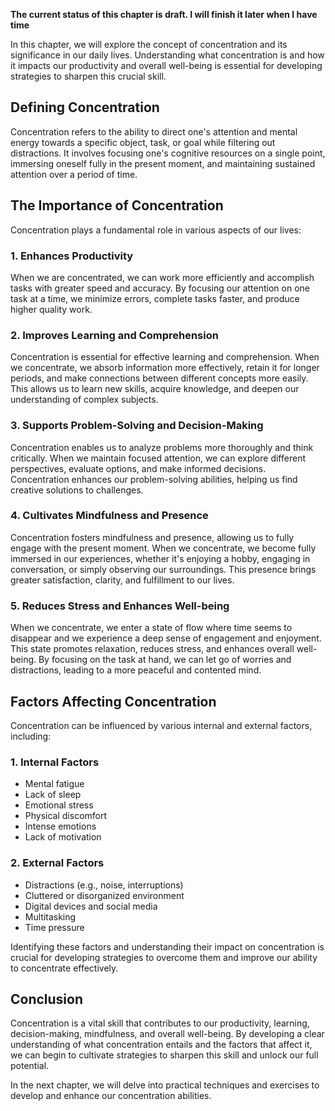 **The current status of this chapter is draft. I will finish it later when I have time**

In this chapter, we will explore the concept of concentration and its significance in our daily lives. Understanding what concentration is and how it impacts our productivity and overall well-being is essential for developing strategies to sharpen this crucial skill.

Defining Concentration
----------------------

Concentration refers to the ability to direct one's attention and mental energy towards a specific object, task, or goal while filtering out distractions. It involves focusing one's cognitive resources on a single point, immersing oneself fully in the present moment, and maintaining sustained attention over a period of time.

The Importance of Concentration
-------------------------------

Concentration plays a fundamental role in various aspects of our lives:

### 1. Enhances Productivity

When we are concentrated, we can work more efficiently and accomplish tasks with greater speed and accuracy. By focusing our attention on one task at a time, we minimize errors, complete tasks faster, and produce higher quality work.

### 2. Improves Learning and Comprehension

Concentration is essential for effective learning and comprehension. When we concentrate, we absorb information more effectively, retain it for longer periods, and make connections between different concepts more easily. This allows us to learn new skills, acquire knowledge, and deepen our understanding of complex subjects.

### 3. Supports Problem-Solving and Decision-Making

Concentration enables us to analyze problems more thoroughly and think critically. When we maintain focused attention, we can explore different perspectives, evaluate options, and make informed decisions. Concentration enhances our problem-solving abilities, helping us find creative solutions to challenges.

### 4. Cultivates Mindfulness and Presence

Concentration fosters mindfulness and presence, allowing us to fully engage with the present moment. When we concentrate, we become fully immersed in our experiences, whether it's enjoying a hobby, engaging in conversation, or simply observing our surroundings. This presence brings greater satisfaction, clarity, and fulfillment to our lives.

### 5. Reduces Stress and Enhances Well-being

When we concentrate, we enter a state of flow where time seems to disappear and we experience a deep sense of engagement and enjoyment. This state promotes relaxation, reduces stress, and enhances overall well-being. By focusing on the task at hand, we can let go of worries and distractions, leading to a more peaceful and contented mind.

Factors Affecting Concentration
-------------------------------

Concentration can be influenced by various internal and external factors, including:

### 1. Internal Factors

* Mental fatigue
* Lack of sleep
* Emotional stress
* Physical discomfort
* Intense emotions
* Lack of motivation

### 2. External Factors

* Distractions (e.g., noise, interruptions)
* Cluttered or disorganized environment
* Digital devices and social media
* Multitasking
* Time pressure

Identifying these factors and understanding their impact on concentration is crucial for developing strategies to overcome them and improve our ability to concentrate effectively.

Conclusion
----------

Concentration is a vital skill that contributes to our productivity, learning, decision-making, mindfulness, and overall well-being. By developing a clear understanding of what concentration entails and the factors that affect it, we can begin to cultivate strategies to sharpen this skill and unlock our full potential.

In the next chapter, we will delve into practical techniques and exercises to develop and enhance our concentration abilities.
